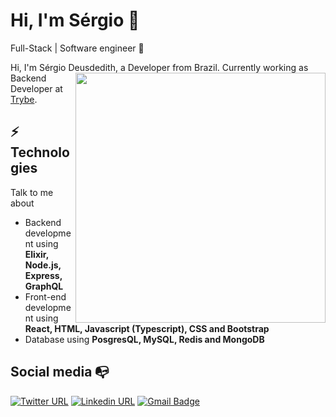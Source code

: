 # Hi, I'm Sérgio :wave:

Full-Stack | Software engineer :robot:

Hi, I'm Sérgio Deusdedith, a Developer from Brazil. <img align="right" width="400" height="auto" src="https://media.giphy.com/media/13cswZEvNJM7ZK/giphy.gif"> Currently working as Backend <br/>Developer at [Trybe](https://www.betrybe.com/).

## ⚡ Technologies

Talk to me about

- Backend development using **Elixir, Node.js, Express, GraphQL**
- Front-end development using **React, HTML, Javascript (Typescript), CSS and Bootstrap**
- Database using **PosgresQL, MySQL, Redis and MongoDB**

## Social media :mailbox_with_no_mail:

[![Twitter URL](https://img.shields.io/twitter/url?color=%231DA1F2&label=follow&logo=twitter&logoColor=%231DA1F2&style=flat-square&url=https%3A%2F%2Fwww.twitter.com%2Fuser%osergioneto)](https://twitter.com/osergioneto)
[![Linkedin URL](https://img.shields.io/twitter/url?color=%230072b1&label=connect&logo=linkedin&logoColor=%230072b1&style=flat-square&url=https%3A%2F%2Fwww.linkedin.com%2Fin%2Fosergioneto%2F)](https://www.linkedin.com/in/osergioneto/)
[![Gmail Badge](https://img.shields.io/twitter/url?color=red&label=mail&logo=gmail&logoColor=red&style=flat-square&url=https%3A%2F%2Fwww.reddit.com%2Fuser%2Fosergioneto)](mailto:sergio.deusdedith@gmail.com)
